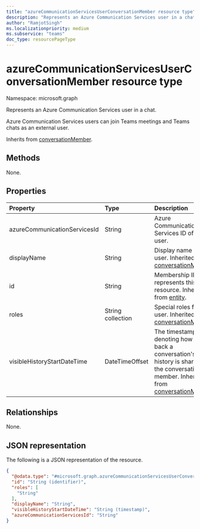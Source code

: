 ```yaml
---
title: "azureCommunicationServicesUserConversationMember resource type"
description: "Represents an Azure Communication Services user in a chat."
author: "RamjotSingh"
ms.localizationpriority: medium
ms.subservice: "teams"
doc_type: resourcePageType
---
```


# azureCommunicationServicesUserConversationMember resource type

Namespace: microsoft.graph

Represents an Azure Communication Services user in a chat. 

Azure Communication Services users can join Teams meetings and Teams chats as an external user.

Inherits from [conversationMember](../resources/conversationmember.md).

## Methods
None.

## Properties
|Property|Type|Description|
|:---|:---|:---|
|azureCommunicationServicesId|String|Azure Communication Services ID of the user.|
|displayName|String|Display name of the user. Inherited from [conversationMember](../resources/conversationmember.md).|
|id|String|Membership ID that represents this resource. Inherited from [entity](../resources/entity.md).|
|roles|String collection|Special roles for this user. Inherited from [conversationMember](../resources/conversationmember.md).|
|visibleHistoryStartDateTime|DateTimeOffset|The timestamp denoting how far back a conversation's history is shared with the conversation member. Inherited from [conversationMember](../resources/conversationmember.md).|

## Relationships
None.

## JSON representation
The following is a JSON representation of the resource.
<!-- {
  "blockType": "resource",
  "keyProperty": "id",
  "@odata.type": "microsoft.graph.azureCommunicationServicesUserConversationMember",
  "baseType": "microsoft.graph.conversationMember",
  "openType": false
}
-->
``` json
{
  "@odata.type": "#microsoft.graph.azureCommunicationServicesUserConversationMember",
  "id": "String (identifier)",
  "roles": [
    "String"
  ],
  "displayName": "String",
  "visibleHistoryStartDateTime": "String (timestamp)",
  "azureCommunicationServicesId": "String"
}
```
